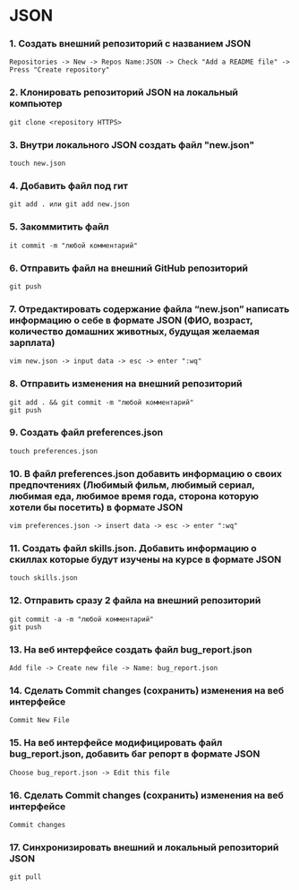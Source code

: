 # JSON

###  1. Создать внешний репозиторий c названием JSON

    Repositories -> New -> Repos Name:JSON -> Check "Add a README file" -> Press "Create repository"
   
###  2. Клонировать репозиторий JSON на локальный компьютер

    git clone <repository HTTPS>
    
###  3. Внутри локального JSON создать файл "new.json"

    touch new.json
    
### 4. Добавить файл под гит

    git add . или git add new.json
    
### 5. Закоммитить файл

    it commit -m "любой комментарий"
    
### 6. Отправить файл на внешний GitHub репозиторий

    git push
    
### 7. Отредактировать содержание файла “new.json” написать информацию о себе в формате JSON (ФИО, возраст, количество домашних животных, будущая желаемая зарплата)

    vim new.json -> input data -> esc -> enter ":wq"
    
### 8. Отправить изменения на внешний репозиторий

    git add . && git commit -m "любой комментарий"
    git push
    
### 9. Создать файл preferences.json

    touch preferences.json
    
### 10. В файл preferences.json добавить информацию о своих предпочтениях (Любимый фильм, любимый сериал, любимая еда, любимое время года, сторона которую хотели бы посетить) в формате JSON

    vim preferences.json -> insert data -> esc -> enter ":wq"
    
### 11. Создать файл skills.json. Добавить информацию о скиллах которые будут изучены на курсе в формате JSON

    touch skills.json
    
### 12. Отправить сразу 2 файла на внешний репозиторий

    git commit -a -m "любой комментарий"  
    git push
    
### 13. На веб интерфейсе создать файл bug_report.json

    Add file -> Create new file -> Name: bug_report.json
    
### 14. Сделать Commit changes (сохранить) изменения на веб интерфейсе

    Commit New File
    
### 15. На веб интерфейсе модифицировать файл bug_report.json, добавить баг репорт в формате JSON

    Choose bug_report.json -> Edit this file
    
### 16. Сделать Commit changes (сохранить) изменения на веб интерфейсе

    Commit changes
    
### 17. Синхронизировать внешний и локальный репозиторий JSON

    git pull
   

   
